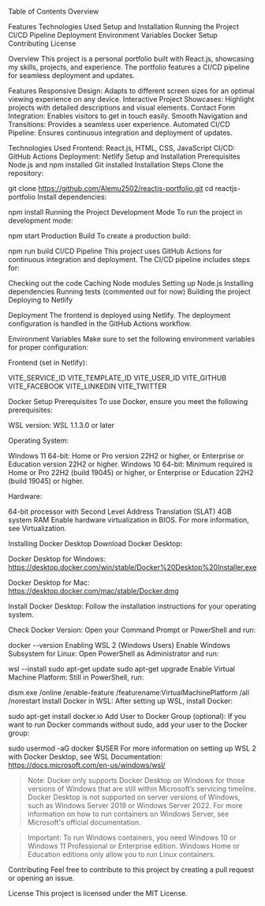 Table of Contents
Overview

Features
Technologies Used
Setup and Installation
Running the Project
CI/CD Pipeline
Deployment
Environment Variables
Docker Setup
Contributing
License

Overview
This project is a personal portfolio built with React.js, showcasing my skills, projects, and experience. The portfolio features a CI/CD pipeline for seamless deployment and updates.

Features
Responsive Design: Adapts to different screen sizes for an optimal viewing experience on any device.
Interactive Project Showcases: Highlight projects with detailed descriptions and visual elements.
Contact Form Integration: Enables visitors to get in touch easily.
Smooth Navigation and Transitions: Provides a seamless user experience.
Automated CI/CD Pipeline: Ensures continuous integration and deployment of updates.

Technologies Used
Frontend: React.js, HTML, CSS, JavaScript
CI/CD: GitHub Actions
Deployment: Netlify
Setup and Installation
Prerequisites
Node.js and npm installed
Git installed
Installation Steps
Clone the repository:

git clone https://github.com/Alemu2502/reactjs-portfolio.git
cd reactjs-portfolio
Install dependencies:

npm install
Running the Project
Development Mode
To run the project in development mode:

npm start
Production Build
To create a production build:

npm run build
CI/CD Pipeline
This project uses GitHub Actions for continuous integration and deployment. The CI/CD pipeline includes steps for:

Checking out the code
Caching Node modules
Setting up Node.js
Installing dependencies
Running tests (commented out for now)
Building the project
Deploying to Netlify

Deployment
The frontend is deployed using Netlify. The deployment configuration is handled in the GitHub Actions workflow.

Environment Variables
Make sure to set the following environment variables for proper configuration:

Frontend (set in Netlify):

VITE_SERVICE_ID
VITE_TEMPLATE_ID
VITE_USER_ID
VITE_GITHUB
VITE_FACEBOOK
VITE_LINKEDIN
VITE_TWITTER

Docker Setup
Prerequisites
To use Docker, ensure you meet the following prerequisites:

WSL version: WSL 1.1.3.0 or later

Operating System:

Windows 11 64-bit: Home or Pro version 22H2 or higher, or Enterprise or Education version 22H2 or higher.
Windows 10 64-bit: Minimum required is Home or Pro 22H2 (build 19045) or higher, or Enterprise or Education 22H2 (build 19045) or higher.

Hardware:

64-bit processor with Second Level Address Translation (SLAT)
4GB system RAM
Enable hardware virtualization in BIOS. For more information, see Virtualization.

Installing Docker Desktop
Download Docker Desktop:

Docker Desktop for Windows: https://desktop.docker.com/win/stable/Docker%20Desktop%20Installer.exe

Docker Desktop for Mac: https://desktop.docker.com/mac/stable/Docker.dmg

Install Docker Desktop: Follow the installation instructions for your operating system.

Check Docker Version: Open your Command Prompt or PowerShell and run:

docker --version
Enabling WSL 2 (Windows Users)
Enable Windows Subsystem for Linux: Open PowerShell as Administrator and run:

wsl --install
sudo apt-get update
sudo apt-get upgrade
Enable Virtual Machine Platform: Still in PowerShell, run:

dism.exe /online /enable-feature /featurename:VirtualMachinePlatform /all /norestart
Install Docker in WSL: After setting up WSL, install Docker:

sudo apt-get install docker.io
Add User to Docker Group (optional): If you want to run Docker commands without sudo, add your user to the Docker group:

sudo usermod -aG docker $USER
For more information on setting up WSL 2 with Docker Desktop, see WSL Documentation: https://docs.microsoft.com/en-us/windows/wsl/

> Note: Docker only supports Docker Desktop on Windows for those versions of Windows that are still within Microsoft’s servicing timeline. Docker Desktop is not supported on server versions of Windows, such as Windows Server 2019 or Windows Server 2022. For more information on how to run containers on Windows Server, see Microsoft's official documentation.

> Important: To run Windows containers, you need Windows 10 or Windows 11 Professional or Enterprise edition. Windows Home or Education editions only allow you to run Linux containers.

Contributing
Feel free to contribute to this project by creating a pull request or opening an issue.

License
This project is licensed under the MIT License.
